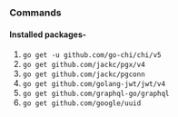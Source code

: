### Commands
#### Installed packages-
1. `go get -u github.com/go-chi/chi/v5`
2. `go get github.com/jackc/pgx/v4`
3. `go get github.com/jackc/pgconn`
4. `go get github.com/golang-jwt/jwt/v4`
5. `go get github.com/graphql-go/graphql`
6. `go get github.com/google/uuid`